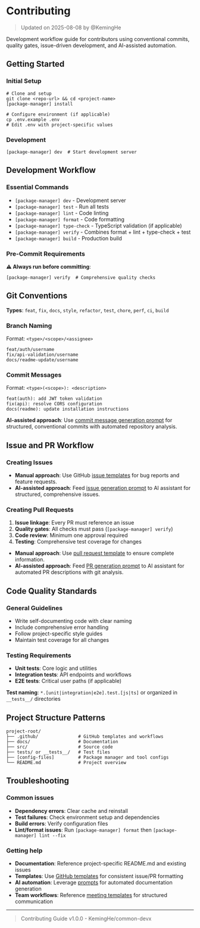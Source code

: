 # Contributing

> Updated on 2025-08-08 by @KemingHe

Development workflow guide for contributors using conventional commits, quality gates, issue-driven development, and AI-assisted automation.

## Getting Started

### Initial Setup

```shell
# Clone and setup
git clone <repo-url> && cd <project-name>
[package-manager] install

# Configure environment (if applicable)
cp .env.example .env
# Edit .env with project-specific values
```

### Development

```shell
[package-manager] dev  # Start development server
```

## Development Workflow

### Essential Commands

- `[package-manager] dev` - Development server
- `[package-manager] test` - Run all tests
- `[package-manager] lint` - Code linting
- `[package-manager] format` - Code formatting
- `[package-manager] type-check` - TypeScript validation (if applicable)
- `[package-manager] verify` - Combines format + lint + type-check + test
- `[package-manager] build` - Production build

### Pre-Commit Requirements

**⚠️ Always run before committing**:

```shell
[package-manager] verify  # Comprehensive quality checks
```

## Git Conventions

**Types**: `feat`, `fix`, `docs`, `style`, `refactor`, `test`, `chore`, `perf`, `ci`, `build`

### Branch Naming

Format: `<type>/<scope>/<assignee>`

```text
feat/auth/username
fix/api-validation/username
docs/readme-update/username
```

### Commit Messages

Format: `<type>(<scope>): <description>`

```text
feat(auth): add JWT token validation
fix(api): resolve CORS configuration
docs(readme): update installation instructions
```

**AI-assisted approach**: Use [commit message generation prompt](./prompts/prompt-commit-msg-gen.md) for structured, conventional commits with automated repository analysis.

## Issue and PR Workflow

### Creating Issues

- **Manual approach**: Use GitHub [issue templates](./.github/ISSUE_TEMPLATE/) for bug reports and feature requests.
- **AI-assisted approach**: Feed [issue generation prompt](./prompts/prompt-issue-gen.md) to AI assistant for structured, comprehensive issues.

### Creating Pull Requests

1. **Issue linkage**: Every PR must reference an issue
2. **Quality gates**: All checks must pass (`[package-manager] verify`)
3. **Code review**: Minimum one approval required
4. **Testing**: Comprehensive test coverage for changes

- **Manual approach**: Use [pull request template](./.github/pull_request_template.md) to ensure complete information.
- **AI-assisted approach**: Feed [PR generation prompt](./prompts/prompt-pull-request-gen.md) to AI assistant for automated PR descriptions with git analysis.

## Code Quality Standards

### General Guidelines

- Write self-documenting code with clear naming
- Include comprehensive error handling
- Follow project-specific style guides
- Maintain test coverage for all changes

### Testing Requirements

- **Unit tests**: Core logic and utilities
- **Integration tests**: API endpoints and workflows
- **E2E tests**: Critical user paths (if applicable)

**Test naming**: `*.[unit|integration|e2e].test.[js|ts]` or organized in `__tests__/` directories

## Project Structure Patterns

```text
project-root/
├── .github/               # GitHub templates and workflows
├── docs/                  # Documentation
├── src/                   # Source code
├── tests/ or __tests__/   # Test files
├── [config-files]         # Package manager and tool configs
└── README.md              # Project overview
```

## Troubleshooting

### Common issues

- **Dependency errors**: Clear cache and reinstall
- **Test failures**: Check environment setup and dependencies
- **Build errors**: Verify configuration files
- **Lint/format issues**: Run `[package-manager] format` then `[package-manager] lint --fix`

### Getting help

- **Documentation**: Reference project-specific README.md and existing issues
- **Templates**: Use [GitHub templates](./.github/) for consistent issue/PR formatting
- **AI automation**: Leverage [prompts](./prompts/) for automated documentation generation
- **Team workflows**: Reference [meeting templates](./meetings/) for structured communication

---

> Contributing Guide v1.0.0 - KemingHe/common-devx
